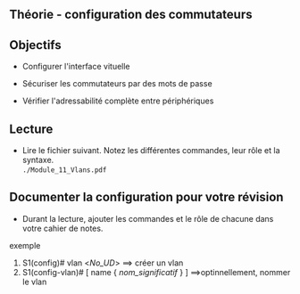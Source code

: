 ## Théorie  - configuration des commutateurs

## Objectifs

- Configurer l'interface vituelle 

- Sécuriser les commutateurs par des mots de passe 

- Vérifier l'adressabilité complète entre périphériques

## Lecture

-  Lire le fichier suivant.  Notez les différentes commandes, leur rôle et la syntaxe.  
```./Module_11_Vlans.pdf```
 
## Documenter la configuration pour votre révision

- Durant la lecture, ajouter les commandes et le rôle de chacune dans votre cahier de notes.

exemple 

1. S1(config)# vlan <*No_UD*> 	==>    créer un vlan
1. S1(config-vlan)#  [ name  { *nom_significatif* } ]  ==>optinnellement, nommer le vlan

